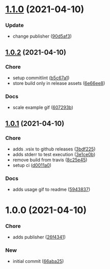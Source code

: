 # [1.1.0](https://github.com/pustovitDmytro/json-logs/compare/v1.0.2...v1.1.0) (2021-04-10)


### Update

* change publisher ([90d5af3](https://github.com/pustovitDmytro/json-logs/commit/90d5af39186dfa0d1282b8798db82102c0313fc5))

## [1.0.2](https://github.com/pustovitDmytro/json-logs/compare/v1.0.1...v1.0.2) (2021-04-10)


### Chore

* setup commitlint ([b5c67a1](https://github.com/pustovitDmytro/json-logs/commit/b5c67a1fddcc7424ba344b36e9db829f5c9dea6a))
* store build only in release assets ([6e66ee8](https://github.com/pustovitDmytro/json-logs/commit/6e66ee80d376af87874116d5bedfca9bece8a796))

### Docs

* scale example gif ([607293b](https://github.com/pustovitDmytro/json-logs/commit/607293b369568603b8c4c927add21bc3af929e4c))

## [1.0.1](https://github.com/pustovitDmytro/json-logs/compare/v1.0.0...v1.0.1) (2021-04-10)


### Chore

* adds .vsix to github releases ([3bdf225](https://github.com/pustovitDmytro/json-logs/commit/3bdf225b407b260ff9c731409315b20ad3890b25))
* adds stderr to test execution ([3e1ce0b](https://github.com/pustovitDmytro/json-logs/commit/3e1ce0bbafbb642f397b6bd36ad266c0c9cc644e))
* remove build from travis ([8c25e45](https://github.com/pustovitDmytro/json-logs/commit/8c25e451002153c9baa96d4d0c016b56b6398dd7))
* setup ci ([d0011a0](https://github.com/pustovitDmytro/json-logs/commit/d0011a0bdb1c807c9ee2234333ac4863c8099de0))

### Docs

* adds usage gif to readme ([5943837](https://github.com/pustovitDmytro/json-logs/commit/594383753cd0581e2aeadb62040553e9706de3b8))

# 1.0.0 (2021-04-10)


### Chore

* adds publisher ([26f4341](https://github.com/pustovitDmytro/json-logs/commit/26f43413d2d820ebcb4e3527c163499843d030ea))

### New

* initial commit ([66aba25](https://github.com/pustovitDmytro/json-logs/commit/66aba25460df46de24796dfd96245b13e3ed8a6e))
